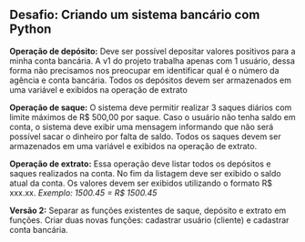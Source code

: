 ## Desafio: Criando um sistema bancário com Python

**Operação de depósito:**
Deve ser possível depositar valores positivos para a minha conta bancária. A v1 do projeto trabalha apenas com 1 usuário, dessa forma não precisamos nos preocupar em identificar qual é o número da agência e conta bancária. Todos os depósitos devem ser armazenados em uma variável e exibidos na operação de extrato

**Operação de saque:**
O sistema deve permitir realizar 3 saques diários com limite máximos de R$ 500,00 por saque. Caso o usuário não tenha saldo em conta, o sistema deve exibir uma mensagem informando que não será possível sacar o dinheiro por falta de saldo. Todos os saques devem ser armazenados em uma variável e exibidos na operação de extrato.

**Operação de extrato:**
Essa operação deve listar todos os depósitos e saques realizados na conta. No fim da listagem deve ser exibido o saldo atual da conta.
Os valores devem ser exibidos utilizando o formato R$ xxx.xx.
*Exemplo: 1500.45 = R$ 1500.45*

**Versão 2:**
Separar as funções existentes de saque, depósito e extrato em funções. Criar duas novas funções: cadastrar usuário (cliente) e cadastrar conta bancária.